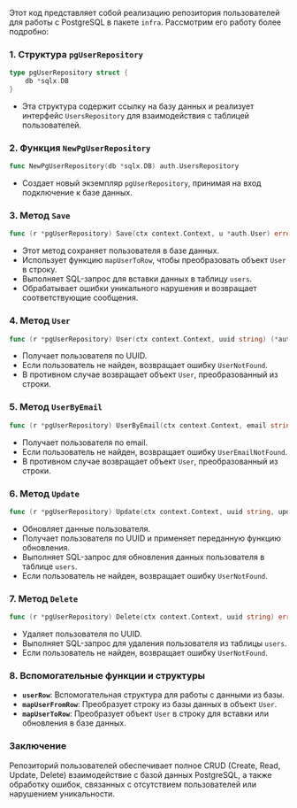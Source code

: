 Этот код представляет собой реализацию репозитория пользователей для работы с PostgreSQL в пакете `infra`. Рассмотрим его работу более подробно:

### 1. Структура `pgUserRepository`
```go
type pgUserRepository struct {
	db *sqlx.DB
}
```
- Эта структура содержит ссылку на базу данных и реализует интерфейс `UsersRepository` для взаимодействия с таблицей пользователей.

### 2. Функция `NewPgUserRepository`
```go
func NewPgUserRepository(db *sqlx.DB) auth.UsersRepository
```
- Создает новый экземпляр `pgUserRepository`, принимая на вход подключение к базе данных.

### 3. Метод `Save`
```go
func (r *pgUserRepository) Save(ctx context.Context, u *auth.User) error
```
- Этот метод сохраняет пользователя в базе данных.
- Использует функцию `mapUserToRow`, чтобы преобразовать объект `User` в строку.
- Выполняет SQL-запрос для вставки данных в таблицу `users`.
- Обрабатывает ошибки уникального нарушения и возвращает соответствующие сообщения.

### 4. Метод `User`
```go
func (r *pgUserRepository) User(ctx context.Context, uuid string) (*auth.User, error)
```
- Получает пользователя по UUID.
- Если пользователь не найден, возвращает ошибку `UserNotFound`.
- В противном случае возвращает объект `User`, преобразованный из строки.

### 5. Метод `UserByEmail`
```go
func (r *pgUserRepository) UserByEmail(ctx context.Context, email string) (*auth.User, error)
```
- Получает пользователя по email.
- Если пользователь не найден, возвращает ошибку `UserEmailNotFound`.
- В противном случае возвращает объект `User`, преобразованный из строки.

### 6. Метод `Update`
```go
func (r *pgUserRepository) Update(ctx context.Context, uuid string, updateFn func(context.Context, *auth.User) error) error
```
- Обновляет данные пользователя.
- Получает пользователя по UUID и применяет переданную функцию обновления.
- Выполняет SQL-запрос для обновления данных пользователя в таблице `users`.
- Если пользователь не найден, возвращает ошибку `UserNotFound`.

### 7. Метод `Delete`
```go
func (r *pgUserRepository) Delete(ctx context.Context, uuid string) error
```
- Удаляет пользователя по UUID.
- Выполняет SQL-запрос для удаления пользователя из таблицы `users`.
- Если пользователь не найден, возвращает ошибку `UserNotFound`.

### 8. Вспомогательные функции и структуры
- **`userRow`**: Вспомогательная структура для работы с данными из базы.
- **`mapUserFromRow`**: Преобразует строку из базы данных в объект `User`.
- **`mapUserToRow`**: Преобразует объект `User` в строку для вставки или обновления в базе данных.

### Заключение
Репозиторий пользователей обеспечивает полное CRUD (Create, Read, Update, Delete) взаимодействие с базой данных PostgreSQL, а также обработку ошибок, связанных с отсутствием пользователей или нарушением уникальности.